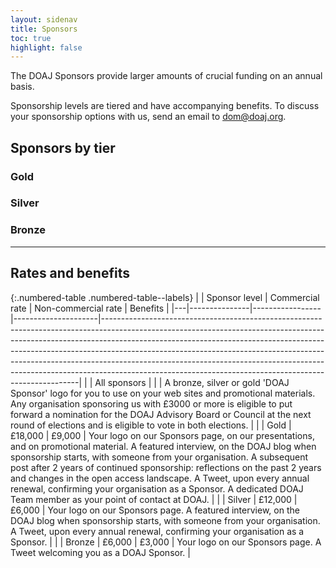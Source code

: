 ```yaml
---
layout: sidenav
title: Sponsors
toc: true
highlight: false
---
```


The DOAJ Sponsors provide larger amounts of crucial funding on an annual basis. 

Sponsorship levels are tiered and have accompanying benefits. To discuss your sponsorship options with us, send an email to [dom@doaj.org](mailto:dom@doaj.org).

## Sponsors by tier

### Gold

### Silver

### Bronze

---

## Rates and benefits

{:.numbered-table .numbered-table--labels}
|   | Sponsor level | Commercial rate | Non-commercial rate | Benefits                                                                                                                                                                                                                                                                                                                                                                                                                                                                     |
|---|---------------|-----------------|---------------------|------------------------------------------------------------------------------------------------------------------------------------------------------------------------------------------------------------------------------------------------------------------------------------------------------------------------------------------------------------------------------------------------------------------------------------------------------------------------------|
|   | All sponsors  |                 |                     | A bronze, silver or gold 'DOAJ Sponsor' logo for you to use on your web sites and promotional materials.  Any organisation sponsoring us with £3000 or more is eligible to put forward a nomination for the DOAJ Advisory Board or Council at the next round of elections and is eligible to vote in both elections.                                                                                                                                                         |
|   | Gold          | £18,000         | £9,000              | Your logo on our Sponsors page, on our presentations, and on promotional material.  A featured interview, on the DOAJ blog when sponsorship starts, with someone from your organisation. A subsequent post after 2 years of continued sponsorship: reflections on the past 2 years and changes in the open access landscape.  A Tweet, upon every annual renewal, confirming your organisation as a Sponsor.  A dedicated DOAJ Team member as your point of contact at DOAJ. |
|   | Silver        | £12,000         | £6,000              | Your logo on our Sponsors page.  A featured interview, on the DOAJ blog when sponsorship starts, with someone from your organisation.  A Tweet, upon every annual renewal, confirming your organisation as a Sponsor.                                                                                                                                                                                                                                                        |
|   | Bronze        | £6,000          | £3,000              | Your logo on our Sponsors page.  A Tweet welcoming you as a DOAJ Sponsor.                                                                                                                                                                                                                                                                                                                                                                                                    |
